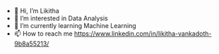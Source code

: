 - 👋 Hi, I’m Likitha
- 👀 I’m interested in Data Analysis
- 🌱 I’m currently learning Machine Learning
- 📫 How to reach me https://www.linkedin.com/in/likitha-vankadoth-9b8a55213/

<!---
Likithaa07/Likithaa07 is a ✨ special ✨ repository because its `README.md` (this file) appears on your GitHub profile.
You can click the Preview link to take a look at your changes.
--->
